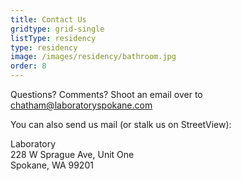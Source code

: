 ```yaml
---
title: Contact Us
gridtype: grid-single
listType: residency
type: residency
image: /images/residency/bathroom.jpg
order: 8
---
```


Questions? Comments? Shoot an email over to <chatham@laboratoryspokane.com>

You can also send us mail (or stalk us on StreetView):

Laboratory  
228 W Sprague Ave, Unit One  
Spokane, WA 99201